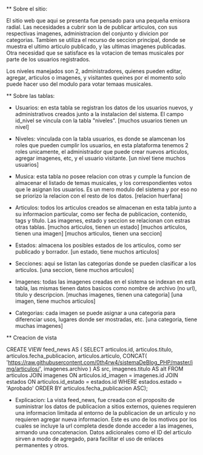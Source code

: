 

** Sobre el sitio:

El sitio web que aqui se presenta fue pensado para una pequeña emisora radial. Las necesidades a cubrir son la de publicar articulos, con sus respectivas imagenes, administracion del conjunto y divicion por categorias. Tambien se utiliza el recurso de seccion principal, donde se muestra el ultimo articulo publicado, y las ultimas imagenes publicadas.
Otra necesidad que se satisface es la votacion de temas musicales por parte de los usuarios registrados.

Los niveles manejados son 2, administradores, quienes pueden editar, agregar, articulos o imagenes, y visitantes queines por el momento solo puede hacer uso del modulo para votar temaas musicales.




** Sobre las tablas:

 - Usuarios: en esta tabla se registran los datos de los usuarios nuevos, y administrativos creados junto a la instalacion del sistema. El campo id_nivel se vincula con la tabla "niveles".
[muchos usuarios tienen un nivel]

- Niveles: vinculada con la tabla usuarios, es donde se alamcenan los roles que pueden cumplir los usuarios, en esta plataforma tenemos 2 roles unicamente, el administrador que puede crear nuevos articulos, agregar imagenes, etc, y el usuario visitante.
[un nivel tiene muchos usuarios]

- Musica: esta tabla no posee relacion con otras y cumple la funcion de almacenar el listado de temas musicales, y los correspondientes votos que le asignan los usuarios. Es un mero modulo del sistema y por eso no se priorizo la relacion con el resto de los datos.
[relacion huerfana]

- Articulos: todos los articulos creados se almacenan en esta tabla junto a su informacion particular, como ser fecha de publicacion, contenido, tags y titulo. Las imagenes, estado y seccion se relacionan con estras otras tablas.
[muchos articulos, tienen un estado]
[muchos articulos, tienen una imagen]
[muchos articulos, tienen una seccion]

- Estados: almacena los posibles estados de los articulos, como ser publicado y borrador.
[un estado, tiene muchos articulos]

- Secciones: aqui se listan las categorias donde se pueden clasificar a los articulos.
[una seccion, tiene muchos articulos]

- Imagenes: todas las imagenes creadas en el sistema se indexan en esta tabla, las mismas tienen datos basicos como nombre de archivo (no url), titulo y descripcion.
[muchas imagenes, tienen una categoria]
[una imagen, tiene muchos articulos]

- Categorias: cada imagen se puede asignar a una categoria para diferenciar usos, lugares donde ser mostradas, etc.
[una categoria, tiene muchas imagenes]



** Creacion de vista

CREATE VIEW feed_news AS (
SELECT articulos.id, articulos.titulo, articulos.fecha_publicacion, articulos.articulo, CONCAT( 'https://raw.githubusercontent.com/0th4rw4/sistemaDeBlog_PHP/master/img/articulos/', imagenes.archivo ) AS src, imagenes.titulo AS alt
FROM articulos
JOIN imagenes ON articulos.id_imagen = imagenes.id
JOIN estados ON articulos.id_estado = estados.id
WHERE estados.estado = 'Aprobado'
ORDER BY articulos.fecha_publicacion ASC);

 - Explicacion: La vista feed_news, fue creada con el proposito de suministrar los datos de publicacion a sitios externos, quienes requieren una informacion limitada al entorno de la publicacion de un articulo y no requieren agregar nueva informacion.
Este es uno de los motivos por los cuales se incluye la url completa desde donde acceder a las imagenes, armando una concatenacion. Datos adicionales como el ID del articulo sirven a modo de agregado, para facilitar el uso de enlaces permanentes y otros.